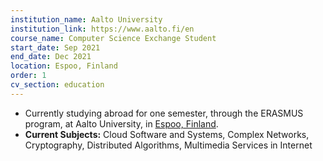 ```yaml
---
institution_name: Aalto University
institution_link: https://www.aalto.fi/en
course_name: Computer Science Exchange Student
start_date: Sep 2021
end_date: Dec 2021
location: Espoo, Finland
order: 1
cv_section: education
---
```

* Currently studying abroad for one semester, through the ERASMUS program, at Aalto University, in [Espoo, Finland](https://www.google.com/maps/place/Espoo/@60.2064642,24.3949421,10z/data=!3m1!4b1!4m5!3m4!1s0x468df2faa43d4be1:0xf0b890b45d33539f!8m2!3d60.2054911!4d24.6559).
* **Current Subjects:** Cloud Software and Systems, Complex Networks, Cryptography, Distributed Algorithms, Multimedia Services in Internet